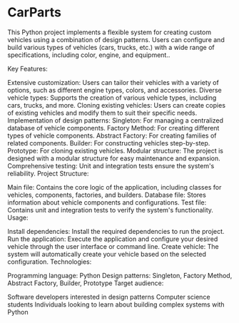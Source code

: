 # CarParts
This Python project implements a flexible system for creating custom vehicles using a combination of design patterns. Users can configure and build various types of vehicles (cars, trucks, etc.) with a wide range of specifications, including color, engine, and equipment..


Key Features:

Extensive customization: Users can tailor their vehicles with a variety of options, such as different engine types, colors, and accessories.
Diverse vehicle types: Supports the creation of various vehicle types, including cars, trucks, and more.
Cloning existing vehicles: Users can create copies of existing vehicles and modify them to suit their specific needs.
Implementation of design patterns:
Singleton: For managing a centralized database of vehicle components.
Factory Method: For creating different types of vehicle components.
Abstract Factory: For creating families of related components.
Builder: For constructing vehicles step-by-step.
Prototype: For cloning existing vehicles.
Modular structure: The project is designed with a modular structure for easy maintenance and expansion.
Comprehensive testing: Unit and integration tests ensure the system's reliability.
Project Structure:

Main file: Contains the core logic of the application, including classes for vehicles, components, factories, and builders.
Database file: Stores information about vehicle components and configurations.
Test file: Contains unit and integration tests to verify the system's functionality.
Usage:

Install dependencies: Install the required dependencies to run the project.
Run the application: Execute the application and configure your desired vehicle through the user interface or command line.
Create vehicle: The system will automatically create your vehicle based on the selected configuration.
Technologies:

Programming language: Python
Design patterns: Singleton, Factory Method, Abstract Factory, Builder, Prototype
Target audience:

Software developers interested in design patterns
Computer science students
Individuals looking to learn about building complex systems with Python
